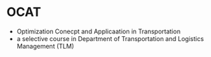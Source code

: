 # OCAT
- Optimization Conecpt and Applicaation in Transportation
- a selective course in Department of Transportation and Logistics Management (TLM)
